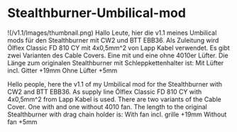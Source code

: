 # Stealthburner-Umbilical-mod
!(/v1.1/Images/thumbnail.png)
Hallo Leute,
hier die v1.1 meines Umbilical mods für den Stealthburner mit CW2 und BTT EBB36. Als Zuleitung wird Ölflex Classic FD 810 CY mit 4x0,5mm^2 von Lapp Kabel verwendet.
Es gibt zwei Varianten des Cable Covers. Eine mit und eine ohne 4010er Lüfter.
Die Länge zum originalen Stealthburner mit Schleppkettenhalter ist:
Mit Lüfter incl. Gitter +19mm
Ohne Lüfter +5mm

Hello people,
here the v1.1 of my Umbilical mod for the Stealthburner with CW2 and BTT EBB36. As supply line Ölflex Classic FD 810 CY with 4x0,5mm^2 from Lapp Kabel is used.
There are two variants of the Cable Cover. One with and one without 4010 fan.
The length to the original Stealthburner with drag chain holder is:
With fan incl. grille +19mm
Without fan +5mm
